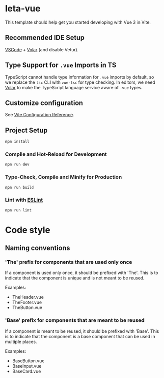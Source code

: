 # leta-vue

This template should help get you started developing with Vue 3 in Vite.

## Recommended IDE Setup

[VSCode](https://code.visualstudio.com/) + [Volar](https://marketplace.visualstudio.com/items?itemName=Vue.volar) (and disable Vetur).

## Type Support for `.vue` Imports in TS

TypeScript cannot handle type information for `.vue` imports by default, so we replace the `tsc` CLI with `vue-tsc` for type checking. In editors, we need [Volar](https://marketplace.visualstudio.com/items?itemName=Vue.volar) to make the TypeScript language service aware of `.vue` types.

## Customize configuration

See [Vite Configuration Reference](https://vitejs.dev/config/).

## Project Setup

```sh
npm install
```

### Compile and Hot-Reload for Development

```sh
npm run dev
```

### Type-Check, Compile and Minify for Production

```sh
npm run build
```

### Lint with [ESLint](https://eslint.org/)

```sh
npm run lint
```



# Code style

## Naming conventions

### 'The' prefix for components that are used only once

If a component is used only once, it should be prefixed with 'The'. This is to indicate that the component is unique and is not meant to be reused.

Examples:
- TheHeader.vue
- TheFooter.vue
- TheButton.vue

### 'Base' prefix for components that are meant to be reused

If a component is meant to be reused, it should be prefixed with 'Base'. This is to indicate that the component is a base component that can be used in multiple places.

Examples:
- BaseButton.vue
- BaseInput.vue
- BaseCard.vue

